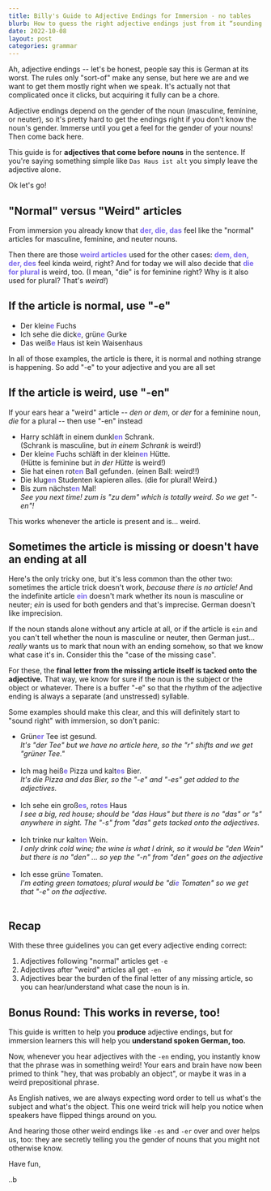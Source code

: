 ```yaml
---
title: Billy's Guide to Adjective Endings for Immersion - no tables
blurb: How to guess the right adjective endings just from it “sounding right”
date: 2022-10-08
layout: post
categories: grammar
---
```


Ah, adjective endings -- let's be honest, people say this is German at its worst. The rules only "sort-of" make any sense, but here we are and we want to get them mostly right when we speak. It's actually not that complicated once it clicks, but acquiring it fully can be a chore.

Adjective endings depend on the gender of the noun (masculine, feminine, or neuter), so it's pretty hard to get the endings right if you don't know the noun's gender. Immerse until you get a feel for the gender of your nouns! Then come back here.

This guide is for **adjectives that come before nouns** in the sentence. If you're saying something simple like `Das Haus ist alt` you simply leave the adjective alone.

Ok let's go!

## "Normal" versus "Weird" articles

From immersion you already know that <span style="color: mediumslateblue; font-weight: bold">der, die, das</span> feel like the "normal" articles for masculine, feminine, and neuter nouns.

Then there are those <span style="color: mediumslateblue; font-weight: bold">weird articles</span> used for the other cases: <span style="color: mediumslateblue; font-weight: bold">dem, den, der, des</span> feel kinda weird, right? And for today we will also decide that <span style="color: mediumslateblue; font-weight: bold">die for plural</span> is weird, too. (I mean, "die" is for feminine right? Why is it also used for plural? That's _weird!_)

## If the article is normal, use "-e"

- Der klein<span style="color: mediumslateblue; font-weight: bold">e</span> Fuchs
- Ich sehe die dick<span style="color: mediumslateblue; font-weight: bold">e</span>, grün<span style="color: mediumslateblue; font-weight: bold">e</span> Gurke
- Das weiß<span style="color: mediumslateblue; font-weight: bold">e</span> Haus ist kein Waisenhaus

In all of those examples, the article is there, it is normal and nothing strange is happening. So add "-e" to your adjective and you are all set

## If the article is weird, use "-en"

If your ears hear a "weird" article -- _den or dem_, or _der_ for a feminine noun, _die_ for a plural -- then use "-en" instead

- Harry schläft in einem dunkl<span style="color: mediumslateblue; font-weight: bold">en</span> Schrank. <br/>(Schrank is masculine, but _in einem Schrank_ is weird!)
- Der klein<span style="color: mediumslateblue; font-weight: bold">e</span> Fuchs schläft in der klein<span style="color: mediumslateblue; font-weight: bold">en</span> Hütte. <br/>(Hütte is feminine but _in der Hütte_ is weird!)
- Sie hat einen rot<span style="color: mediumslateblue; font-weight: bold">en</span> Ball gefunden. (einen Ball: weird!!)
- Die klug<span style="color: mediumslateblue; font-weight: bold">en</span> Studenten kapieren alles. (die for plural! Weird.)
- Bis zum nächst<span style="color: mediumslateblue; font-weight: bold">en</span> Mal! <br/> _See you next time! zum is "zu dem" which is totally weird. So we get "-en"!_

This works whenever the article is present and is... weird.

## Sometimes the article is missing or doesn't have an ending at all

Here's the only tricky one, but it's less common than the other two: sometimes the article trick doesn't work, _because there is no article!_ And the indefinite article <span style="color: mediumslateblue; font-weight: bold">ein</span> doesn't mark whether its noun is masculine or neuter; _ein_ is used for both genders and that's imprecise. German doesn't like imprecision.

If the noun stands alone without any article at all, or if the article is `ein` and you can't tell whether the noun is masculine or neuter, then German just... _really_ wants us to mark that noun with an ending somehow, so that we know what case it's in. Consider this the "case of the missing case".

For these, the **final letter from the missing article itself is tacked onto the adjective.** That way, we know for sure if the noun is the subject or the object or whatever. There is a buffer "-e" so that the rhythm of the adjective ending is always a separate (and unstressed) syllable.

Some examples should make this clear, and this will definitely start to "sound right" with immersion, so don't panic:

- Grün<span style="color: mediumslateblue; font-weight: bold">er</span> Tee ist gesund. <br/> _It's "der Tee" but we have no article here, so the "r" shifts and we get "grüner Tee."_<br/><br/>
- Ich mag heiß<span style="color: mediumslateblue; font-weight: bold">e</span> Pizza und kalt<span style="color: mediumslateblue; font-weight: bold">es</span> Bier. <br/> _It's die Pizza and das Bier, so the "-e" and "-es" get added to the adjectives._ <br/><br/>
- Ich sehe ein groß<span style="color: mediumslateblue; font-weight: bold">es</span>, rot<span style="color: mediumslateblue; font-weight: bold">es</span> Haus <br/> _I see a big, red house; should be "das Haus" but there is no "das" or "s" anywhere in sight. The "-s" from "das" gets tacked onto the adjectives._ <br/><br/>
- Ich trinke nur kalt<span style="color: mediumslateblue; font-weight: bold">en</span> Wein. <br/> _I only drink cold wine; the wine is what I drink, so it would be "den Wein" but there is no "den" ... so yep the "-n" from "den" goes on the adjective_ <br/><br/>
- Ich esse grün<span style="color: mediumslateblue; font-weight: bold">e</span> Tomaten. <br/>_I'm eating green tomatoes; plural would be "di<span style="color: mediumslateblue; font-weight: bold">e</span> Tomaten" so we get that "-e" on the adjective._ <br/><br/>

## Recap

With these three guidelines you can get every adjective ending correct:

1. Adjectives following "normal" articles get `-e`
2. Adjectives after "weird" articles all get `-en`
3. Adjectives bear the burden of the final letter of any missing article, so you can hear/understand what case the noun is in.

## Bonus Round: This works in reverse, too!

This guide is written to help you **produce** adjective endings, but for immersion learners this will help you **understand spoken German, too.**

Now, whenever you hear adjectives with the `-en` ending, you instantly know that the phrase was in something weird! Your ears and brain have now been primed to think "hey, that was probably an object", or maybe it was in a weird prepositional phrase.

As English natives, we are always expecting word order to tell us what's the subject and what's the object. This one weird trick will help you notice when speakers have flipped things around on you.

And hearing those other weird endings like `-es` and `-er` over and over helps us, too: they are secretly telling you the gender of nouns that you might not otherwise know.

Have fun,

..b
